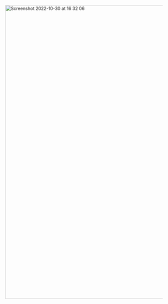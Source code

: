 <img width="940" alt="Screenshot 2022-10-30 at 16 32 06" src="https://user-images.githubusercontent.com/109438310/199944179-359fc87c-3ba3-4dea-bdd1-657ef7ebc71b.png">
